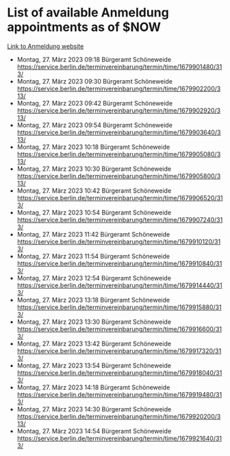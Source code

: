# List of available Anmeldung appointments as of $NOW
[Link to Anmeldung website](https://service.berlin.de/terminvereinbarung/termin/tag.php?termin=1&anliegen[]=120686&dienstleisterlist=122210,122217,327316,122219,327312,122227,327314,122231,327346,122243,327348,122254,122252,329742,122260,329745,122262,329748,122271,327278,122273,327274,122277,327276,330436,122280,327294,122282,327290,122284,327292,122291,327270,122285,327266,122286,327264,122296,327268,150230,329760,122297,327286,122294,327284,122312,329763,122314,329775,122304,327330,122311,327334,122309,327332,317869,122281,327352,122279,329772,122283,122276,327324,122274,327326,122267,329766,122246,327318,122251,327320,122257,327322,122208,327298,122226,327300&herkunft=http%3A%2F%2Fservice.berlin.de%2Fdienstleistung%2F120686%2F)
- Montag, 27. März 2023 09:18 Bürgeramt Schöneweide https://service.berlin.de/terminvereinbarung/termin/time/1679901480/313/
- Montag, 27. März 2023 09:30 Bürgeramt Schöneweide https://service.berlin.de/terminvereinbarung/termin/time/1679902200/313/
- Montag, 27. März 2023 09:42 Bürgeramt Schöneweide https://service.berlin.de/terminvereinbarung/termin/time/1679902920/313/
- Montag, 27. März 2023 09:54 Bürgeramt Schöneweide https://service.berlin.de/terminvereinbarung/termin/time/1679903640/313/
- Montag, 27. März 2023 10:18 Bürgeramt Schöneweide https://service.berlin.de/terminvereinbarung/termin/time/1679905080/313/
- Montag, 27. März 2023 10:30 Bürgeramt Schöneweide https://service.berlin.de/terminvereinbarung/termin/time/1679905800/313/
- Montag, 27. März 2023 10:42 Bürgeramt Schöneweide https://service.berlin.de/terminvereinbarung/termin/time/1679906520/313/
- Montag, 27. März 2023 10:54 Bürgeramt Schöneweide https://service.berlin.de/terminvereinbarung/termin/time/1679907240/313/
- Montag, 27. März 2023 11:42 Bürgeramt Schöneweide https://service.berlin.de/terminvereinbarung/termin/time/1679910120/313/
- Montag, 27. März 2023 11:54 Bürgeramt Schöneweide https://service.berlin.de/terminvereinbarung/termin/time/1679910840/313/
- Montag, 27. März 2023 12:54 Bürgeramt Schöneweide https://service.berlin.de/terminvereinbarung/termin/time/1679914440/313/
- Montag, 27. März 2023 13:18 Bürgeramt Schöneweide https://service.berlin.de/terminvereinbarung/termin/time/1679915880/313/
- Montag, 27. März 2023 13:30 Bürgeramt Schöneweide https://service.berlin.de/terminvereinbarung/termin/time/1679916600/313/
- Montag, 27. März 2023 13:42 Bürgeramt Schöneweide https://service.berlin.de/terminvereinbarung/termin/time/1679917320/313/
- Montag, 27. März 2023 13:54 Bürgeramt Schöneweide https://service.berlin.de/terminvereinbarung/termin/time/1679918040/313/
- Montag, 27. März 2023 14:18 Bürgeramt Schöneweide https://service.berlin.de/terminvereinbarung/termin/time/1679919480/313/
- Montag, 27. März 2023 14:30 Bürgeramt Schöneweide https://service.berlin.de/terminvereinbarung/termin/time/1679920200/313/
- Montag, 27. März 2023 14:54 Bürgeramt Schöneweide https://service.berlin.de/terminvereinbarung/termin/time/1679921640/313/
